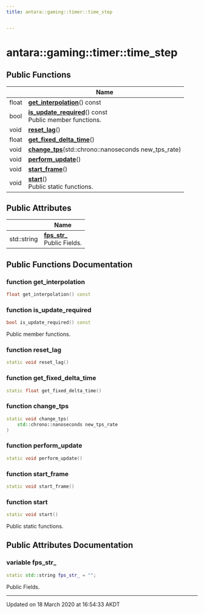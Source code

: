 ```yaml
---
title: antara::gaming::timer::time_step


---
```


# antara::gaming::timer::time_step















## Public Functions

|                | Name           |
| -------------- | -------------- |
| float | **[get_interpolation](Classes/classantara_1_1gaming_1_1timer_1_1time__step.md#function-get_interpolation)**() const  |
| bool | **[is_update_required](Classes/classantara_1_1gaming_1_1timer_1_1time__step.md#function-is_update_required)**() const <br>Public member functions.  |
| void | **[reset_lag](Classes/classantara_1_1gaming_1_1timer_1_1time__step.md#function-reset_lag)**()  |
| float | **[get_fixed_delta_time](Classes/classantara_1_1gaming_1_1timer_1_1time__step.md#function-get_fixed_delta_time)**()  |
| void | **[change_tps](Classes/classantara_1_1gaming_1_1timer_1_1time__step.md#function-change_tps)**(std::chrono::nanoseconds new_tps_rate)  |
| void | **[perform_update](Classes/classantara_1_1gaming_1_1timer_1_1time__step.md#function-perform_update)**()  |
| void | **[start_frame](Classes/classantara_1_1gaming_1_1timer_1_1time__step.md#function-start_frame)**()  |
| void | **[start](Classes/classantara_1_1gaming_1_1timer_1_1time__step.md#function-start)**() <br>Public static functions.  |


## Public Attributes

|                | Name           |
| -------------- | -------------- |
| std::string | **[fps_str_](Classes/classantara_1_1gaming_1_1timer_1_1time__step.md#variable-fps_str_)** <br>Public Fields.  |










## Public Functions Documentation

### function get_interpolation

```cpp
float get_interpolation() const
```




























### function is_update_required

```cpp
bool is_update_required() const
```

Public member functions. 



























### function reset_lag

```cpp
static void reset_lag()
```




























### function get_fixed_delta_time

```cpp
static float get_fixed_delta_time()
```




























### function change_tps

```cpp
static void change_tps(
    std::chrono::nanoseconds new_tps_rate
)
```




























### function perform_update

```cpp
static void perform_update()
```




























### function start_frame

```cpp
static void start_frame()
```




























### function start

```cpp
static void start()
```

Public static functions. 





























## Public Attributes Documentation

### variable fps_str_

```cpp
static std::string fps_str_ = "";
```

Public Fields. 































-------------------------------

Updated on 18 March 2020 at 16:54:33 AKDT
